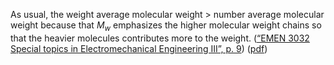 As usual, the weight average molecular weight > number average molecular weight because that $M_w$ emphasizes the higher molecular weight chains so that the heavier molecules contributes more to the weight. 
([“EMEN 3032 Special topics in Electromechanical Engineering III”, p. 9](zotero://select/library/items/3UBF9LWL)) ([pdf](zotero://open-pdf/library/items/IJLPFJ7H?page=9&annotation=F8ZRNP3A))